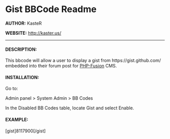 Gist BBCode Readme
===========
<p><b>AUTHOR:</b> KasteR</p>
<p><b>WEBSITE:</b> <a href='http://kaster.us' target='_blank'>http://kaster.us/</a></p>
<hr />


<h4>DESCRIPTION:</h4>
<p>This bbcode will allow a user to display a gist from https://gist.github.com/ embedded into their forum post for <a href='http://www.php-fusion.co.uk/' target='_blank'>PHP-Fusion</a> CMS.</p>


<h4>INSTALLATION:</h4>
<pCopy all files/directories from the files directory to the root PHP-Fusion installation path on your server.</p>

Go to:
<p>Admin panel > System Admin > BB Codes

In the Disabled BB Codes table, locate Gist and select Enable.</p>


<h4>EXAMPLE:</h4>
<p>[gist]8117900[/gist]</p>
